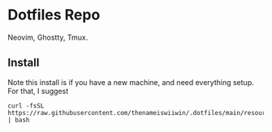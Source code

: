 # Dotfiles Repo

Neovim, Ghostty, Tmux.

## Install

Note this install is if you have a new machine, and need everything setup.
For that, I suggest

```
curl -fsSL https://raw.githubusercontent.com/thenameiswiiwin/.dotfiles/main/resources/setup | bash
```
